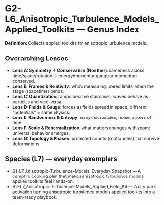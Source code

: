 # G2-L6_Anisotropic_Turbulence_Models_Applied_Toolkits — Genus Index
**Definition:** Collects applied toolkits for anisotropic turbulence models.

## Overarching Lenses

- **Lens A: Symmetry -> Conservation (Noether)**: sameness across time/space/rotation → energy/momentum/angular momentum conserved.
- **Lens B: Frames & Relativity**: who’s measuring; speed limits; when the stage (spacetime) bends.
- **Lens C: Quantization**: ramps become staircases; waves behave as particles and vice-versa.
- **Lens D: Fields & Gauge**: forces as fields spread in space; different “potentials” = same physics.
- **Lens E: Randomness & Entropy**: many-microstates, noise, arrows of time.
- **Lens F: Scale & Renormalization**: what matters changes with zoom; universal behavior emerges.
- **Lens G: Topology & Phases**: protected counts (knots/holes) that survive deformations.

## Species (L7) — everyday exemplars
- S1-L7_Anisotropic-Turbulence-Models_Everyday_Snapshot — A campfire cooking plan that makes anisotropic turbulence models applied toolkits feel hands-on.
- S2-L7_Anisotropic-Turbulence-Models_Applied_Field_Kit — A city park activation turning anisotropic turbulence models applied toolkits into a team-ready playbook.
